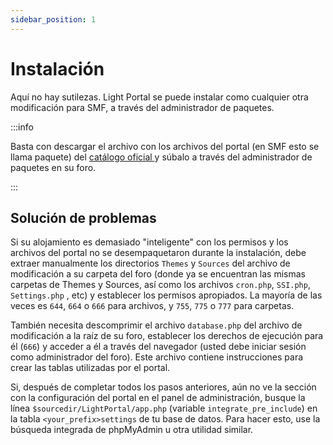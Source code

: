 ```yaml
---
sidebar_position: 1
---
```


# Instalación
Aquí no hay sutilezas. Light Portal se puede instalar como cualquier otra modificación para SMF, a través del administrador de paquetes.

:::info

Basta con descargar el archivo con los archivos del portal (en SMF esto se llama paquete) del [catálogo oficial ](https://custom.simplemachines.org/mods/index.php?mod=4244) y súbalo a través del administrador de paquetes en su foro.

:::

## Solución de problemas
Si su alojamiento es demasiado "inteligente" con los permisos y los archivos del portal no se desempaquetaron durante la instalación, debe extraer manualmente los directorios `Themes` y `Sources` del archivo de modificación a su carpeta del foro (donde ya se encuentran las mismas carpetas de Themes y Sources, así como los archivos `cron.php`, `SSI.php`, `Settings.php` , etc) y establecer los permisos apropiados. La mayoría de las veces es `644`, `664` o `666` para archivos, y `755`, `775` o `777` para carpetas.

También necesita descomprimir el archivo `database.php` del archivo de modificación a la raíz de su foro, establecer los derechos de ejecución para él (`666`) y acceder a él a través del navegador (usted debe iniciar sesión como administrador del foro). Este archivo contiene instrucciones para crear las tablas utilizadas por el portal.

Si, después de completar todos los pasos anteriores, aún no ve la sección con la configuración del portal en el panel de administración, busque la línea `$sourcedir/LightPortal/app.php` (variable `integrate_pre_include`) en la tabla `<your_prefix>settings` de tu base de datos. Para hacer esto, use la búsqueda integrada de phpMyAdmin u otra utilidad similar.
